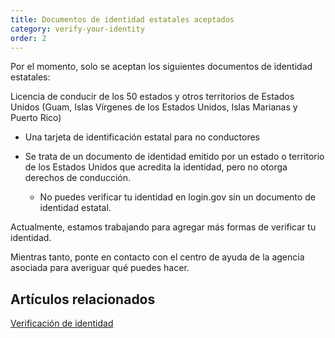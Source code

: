 ```yaml
---
title: Documentos de identidad estatales aceptados
category: verify-your-identity
order: 2
---
```

Por el momento, solo se aceptan los siguientes documentos de identidad estatales:

Licencia de conducir de los 50 estados y otros territorios de Estados Unidos (Guam, Islas Vírgenes de los Estados Unidos, Islas Marianas y Puerto Rico)

* Una tarjeta de identificación estatal para no conductores
* Se trata de un documento de identidad emitido por un estado o territorio de los Estados Unidos que acredita la identidad, pero no otorga derechos de conducción.

  * No puedes verificar tu identidad en login.gov sin un documento de identidad estatal.

Actualmente, estamos trabajando para agregar más formas de verificar tu identidad.

Mientras tanto, ponte en contacto con el centro de ayuda de la agencia asociada para averiguar qué puedes hacer.

## Artículos relacionados

[Verificación de identidad](https://login.gov/es/help/verify-your-identity/overview/)